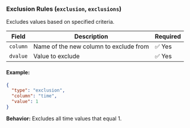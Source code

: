### Exclusion Rules (`exclusion`, `exclusions`)

Excludes values based on specified criteria.

| Field | Description | Required |
|--------|------------|----------|
| `column` | Name of the new column to exclude from | ✅ Yes |
| `dvalue` | Value to exclude | ✅ Yes |

#### Example:
```json
{
  "type": "exclusion",
  "column": "time",
  "value": 1
}
```
**Behavior:** Excludes all time values that equal 1.